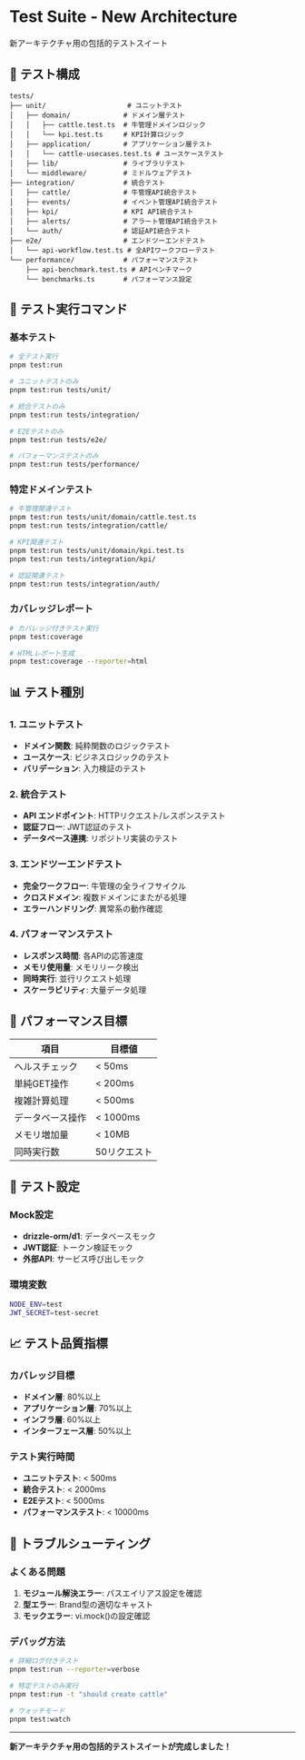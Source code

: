 # Test Suite - New Architecture

新アーキテクチャ用の包括的テストスイート

## 📁 テスト構成

```
tests/
├── unit/                    # ユニットテスト
│   ├── domain/             # ドメイン層テスト
│   │   ├── cattle.test.ts  # 牛管理ドメインロジック
│   │   └── kpi.test.ts     # KPI計算ロジック
│   ├── application/        # アプリケーション層テスト
│   │   └── cattle-usecases.test.ts # ユースケーステスト
│   ├── lib/                # ライブラリテスト
│   └── middleware/         # ミドルウェアテスト
├── integration/            # 統合テスト
│   ├── cattle/             # 牛管理API統合テスト
│   ├── events/             # イベント管理API統合テスト
│   ├── kpi/                # KPI API統合テスト
│   ├── alerts/             # アラート管理API統合テスト
│   └── auth/               # 認証API統合テスト
├── e2e/                    # エンドツーエンドテスト
│   └── api-workflow.test.ts # 全APIワークフローテスト
└── performance/            # パフォーマンステスト
    ├── api-benchmark.test.ts # APIベンチマーク
    └── benchmarks.ts       # パフォーマンス設定
```

## 🚀 テスト実行コマンド

### 基本テスト
```bash
# 全テスト実行
pnpm test:run

# ユニットテストのみ
pnpm test:run tests/unit/

# 統合テストのみ
pnpm test:run tests/integration/

# E2Eテストのみ
pnpm test:run tests/e2e/

# パフォーマンステストのみ
pnpm test:run tests/performance/
```

### 特定ドメインテスト
```bash
# 牛管理関連テスト
pnpm test:run tests/unit/domain/cattle.test.ts
pnpm test:run tests/integration/cattle/

# KPI関連テスト
pnpm test:run tests/unit/domain/kpi.test.ts
pnpm test:run tests/integration/kpi/

# 認証関連テスト
pnpm test:run tests/integration/auth/
```

### カバレッジレポート
```bash
# カバレッジ付きテスト実行
pnpm test:coverage

# HTMLレポート生成
pnpm test:coverage --reporter=html
```

## 📊 テスト種別

### 1. ユニットテスト
- **ドメイン関数**: 純粋関数のロジックテスト
- **ユースケース**: ビジネスロジックのテスト
- **バリデーション**: 入力検証のテスト

### 2. 統合テスト
- **API エンドポイント**: HTTPリクエスト/レスポンステスト
- **認証フロー**: JWT認証のテスト
- **データベース連携**: リポジトリ実装のテスト

### 3. エンドツーエンドテスト
- **完全ワークフロー**: 牛管理の全ライフサイクル
- **クロスドメイン**: 複数ドメインにまたがる処理
- **エラーハンドリング**: 異常系の動作確認

### 4. パフォーマンステスト
- **レスポンス時間**: 各APIの応答速度
- **メモリ使用量**: メモリリーク検出
- **同時実行**: 並行リクエスト処理
- **スケーラビリティ**: 大量データ処理

## 🎯 パフォーマンス目標

| 項目 | 目標値 |
|------|--------|
| ヘルスチェック | < 50ms |
| 単純GET操作 | < 200ms |
| 複雑計算処理 | < 500ms |
| データベース操作 | < 1000ms |
| メモリ増加量 | < 10MB |
| 同時実行数 | 50リクエスト |

## 🔧 テスト設定

### Mock設定
- **drizzle-orm/d1**: データベースモック
- **JWT認証**: トークン検証モック
- **外部API**: サービス呼び出しモック

### 環境変数
```bash
NODE_ENV=test
JWT_SECRET=test-secret
```

## 📈 テスト品質指標

### カバレッジ目標
- **ドメイン層**: 80%以上
- **アプリケーション層**: 70%以上
- **インフラ層**: 60%以上
- **インターフェース層**: 50%以上

### テスト実行時間
- **ユニットテスト**: < 500ms
- **統合テスト**: < 2000ms
- **E2Eテスト**: < 5000ms
- **パフォーマンステスト**: < 10000ms

## 🐛 トラブルシューティング

### よくある問題
1. **モジュール解決エラー**: パスエイリアス設定を確認
2. **型エラー**: Brand型の適切なキャスト
3. **モックエラー**: vi.mock()の設定確認

### デバッグ方法
```bash
# 詳細ログ付きテスト
pnpm test:run --reporter=verbose

# 特定テストのみ実行
pnpm test:run -t "should create cattle"

# ウォッチモード
pnpm test:watch
```

---

**新アーキテクチャ用の包括的テストスイートが完成しました！**
